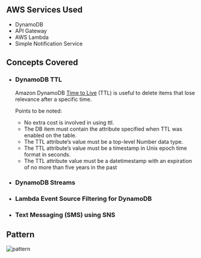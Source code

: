 ## AWS Services Used
- DynamoDB
- API Gateway
- AWS Lambda
- Simple Notification Service

## Concepts Covered
- ### DynamoDB TTL
  Amazon DynamoDB [Time to Live](https://docs.aws.amazon.com/amazondynamodb/latest/developerguide/TTL.html) (TTL) is useful to delete items that lose relevance after a specific time.

  Points to be noted:
  - No extra cost is involved in using ttl.
  - The DB item must contain the attribute specified when TTL was enabled on the table.
  - The TTL attribute’s value must be a top-level Number data type.
  - The TTL attribute’s value must be a timestamp in Unix epoch time format in seconds.
  - The TTL attribute value must be a datetimestamp with an expiration of no more than five years in the past

- ### DynamoDB Streams
  
- ### Lambda Event Source Filtering for DynamoDB
- ### Text Messaging (SMS) using SNS

## Pattern 
![pattern](https://github.com/AdithyaBNayak/serverless-reminder_app/blob/emailIntegration/images/reminderapp.png) 